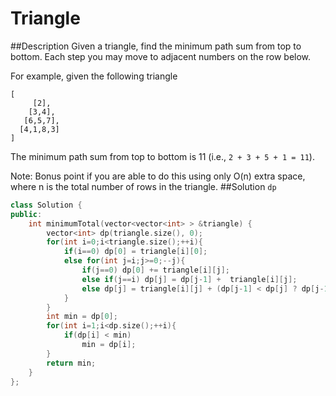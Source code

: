 Triangle
=====

##Description
Given a triangle, find the minimum path sum from top to bottom. Each step you may move to adjacent numbers on the row below.

For example, given the following triangle
```
[
     [2],
    [3,4],
   [6,5,7],
  [4,1,8,3]
]
```
The minimum path sum from top to bottom is 11 (i.e., `2 + 3 + 5 + 1 = 11`).

Note:
Bonus point if you are able to do this using only O(n) extra space, where n is the total number of rows in the triangle.
##Solution
`dp`

```cpp
class Solution {
public:
    int minimumTotal(vector<vector<int> > &triangle) {
        vector<int> dp(triangle.size(), 0);
        for(int i=0;i<triangle.size();++i){
            if(i==0) dp[0] = triangle[i][0];
            else for(int j=i;j>=0;--j){
                if(j==0) dp[0] += triangle[i][j];
                else if(j==i) dp[j] = dp[j-1] +  triangle[i][j];
                else dp[j] = triangle[i][j] + (dp[j-1] < dp[j] ? dp[j-1] : dp[j]);
            }
        }
        int min = dp[0];
        for(int i=1;i<dp.size();++i){
            if(dp[i] < min)
                min = dp[i];
        }
        return min;
    }
};
```